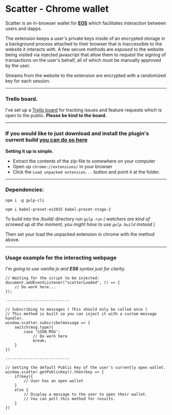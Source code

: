 # Scatter - Chrome wallet


Scatter is an in-browser wallet for **[EOS](https://eos.io/)** which facilitates interaction between users and dapps.

The extension keeps a user's private keys inside of an encrypted storage in a background process attached to their browser that is inaccessible to the website it interacts with. A few secure methods are *exposed* to the website being visited via injected javascript that allow them to request the signing of transactions on the user's behalf, all of which must be manually approved by the user.

Streams from the website to the extension are encrypted with a randomized key for each session.



---


### Trello board.

I've set up a [Trello board](https://trello.com/b/lP7Sj6eA) for tracking issues and feature requests which is open to the public.
**Please be kind to the board.**

--------------

### If you would like to just download and install the plugin's current build [you can do so here](https://github.com/nsjames/Scatter/raw/master/dev-build.zip)

**Setting it up is simple.**
* Extract the contents of the zip-file to somewhere on your computer
* Open up `chrome://extensions/` in your browser
* Click the `Load unpacked extension...` button and point it at the folder.

-------



### Dependencies:
`npm i -g gulp-cli`


`npm i babel-preset-es2015 babel-preset-stage-2`


To build into the /build/ directory run `gulp run`
_( watchers are kind of screwed up at the moment, you might have to use `gulp build` instead )_

Then set your load the unpacked extension in chrome with the method above.

------

### Usage example for the interacting webpage

_I'm going to use vanilla js and **ES6** syntax just for clarity._


```
// Waiting for the script to be injected:
document.addEventListener("scatterLoaded", () => {
	// Do work here...
});

----------------------------

// Subscribing to messages ( This should only be called once )
// This method is built so you can inject it with a custom message handler.
window.scatter.subscribe(message => {
	switch(msg.type){
    	case 'SIGN_MSG':
        	// Do work here
        	break;
    }
})

----------------------------

// Getting the default Public Key of the user's currently open wallet.
window.scatter.getPublicKey().then(key => {
	if(key){
    	// User has an open wallet
    }
    else {
    	// Display a message to the user to open their wallet.
        // You can poll this method for results.
    }
})
```




